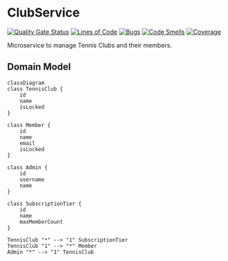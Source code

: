 # ClubService
[![Quality Gate Status](https://sonarcloud.io/api/project_badges/measure?project=THC-Software_ClubService&metric=alert_status)](https://sonarcloud.io/summary/new_code?id=THC-Software_ClubService)
[![Lines of Code](https://sonarcloud.io/api/project_badges/measure?project=THC-Software_ClubService&metric=ncloc)](https://sonarcloud.io/summary/new_code?id=THC-Software_ClubService)
[![Bugs](https://sonarcloud.io/api/project_badges/measure?project=THC-Software_ClubService&metric=bugs)](https://sonarcloud.io/summary/new_code?id=THC-Software_ClubService)
[![Code Smells](https://sonarcloud.io/api/project_badges/measure?project=THC-Software_ClubService&metric=code_smells)](https://sonarcloud.io/summary/new_code?id=THC-Software_ClubService)
[![Coverage](https://sonarcloud.io/api/project_badges/measure?project=THC-Software_ClubService&metric=coverage)](https://sonarcloud.io/summary/new_code?id=THC-Software_ClubService)

Microservice to manage Tennis Clubs and their members.

## Domain Model
```mermaid
classDiagram
class TennisClub {
    id
    name
    isLocked
}

class Member {
    id
    name
    email
    isLocked
}

class Admin {
    id
    username
    name
}

class SubscriptionTier {
    id
    name
    maxMemberCount
}

TennisClub "*" --> "1" SubscriptionTier
TennisClub "1" --> "*" Member
Admin "*" --> "1" TennisClub
```